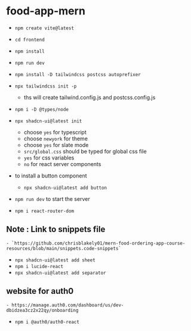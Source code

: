 # food-app-mern

- `npm create vite@latest`
- `cd frontend`
- `npm install`
- `npm run dev`
- `npm install -D tailwindcss postcss autoprefixer`
- `npx tailwindcss init -p`
    - ths will create tailwind.config.js and postcss.config.js
- `npm i -D @types/node`
- `npx shadcn-ui@latest init` 
    - choose `yes` for typescript
    - choose `newyork` for theme
    - choose `yes` for slate mode
    - `src/global.css` should be typed for global css file
    - `yes` for css variables
    - `no` for react server components 

- to install a button  component
    - `npx shadcn-ui@latest add button`
- `npm run dev` to start the server
- `npm i react-router-dom`

## Note : Link to snippets file
    - `https://github.com/chrisblakely01/mern-food-ordering-app-course-resources/blob/main/snippets.code-snippets`

- `npx shadcn-ui@latest add sheet`
- `npm i lucide-react`
- `npx shadcn-ui@latest add separator`

## website for auth0
    - https://manage.auth0.com/dashboard/us/dev-dbidzea3cz2x22qy/onboarding


- `npm i @auth0/auth0-react`
